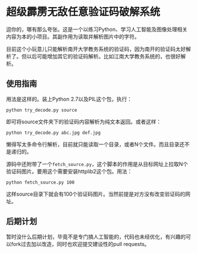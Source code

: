 超级霹雳无敌任意验证码破解系统
====

逗你的，哪有那么夸张。这是一个以练习Python、学习人工智能及图像处理相关内容为本的小项目。其副作用为读取并解析图片中的字符。

目前这个小玩意儿只能解析南开大学教务系统的验证码，因为南开的验证码太好解析了。但以后可能增加其它的验证码解析。比如江南大学教务系统的，也很好解析。

使用指南
----

用法是这样的。装上Python 2.7以及PIL这个包，执行：

	python try_decode.py source

即可将source文件夹下的验证码内容解析为纯文本返回。或者这样：
	
	python try_decode.py abc.jpg def.jpg


懒得写太多命令行解析，目前就只能读取一个目录，或者N个文件。而且目录还不是递归的。

源码中还附带了一个`fetch_source.py`，这个脚本的作用是从目标网址上拉取N个验证码图片。要用这个需要安装httplib2这个包。用法：

	python fetch_source.py 100

这样source目录下就会有100个验证码图片。当然前提是对方没有改变验证码的网址。

后期计划
----

暂时没什么后期计划，毕竟不是专门搞人工智能的，代码也未经优化，有兴趣的可以fork过去加以改造，同时也欢迎提交建设性的pull requests。
